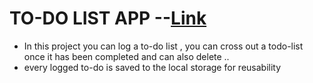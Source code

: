 # TO-DO LIST APP --[Link](https://opeyemipaul9.github.io/To-do-List/)
- In this project you can log a to-do list , you can cross out a todo-list once it has been completed and can also delete ..
- every logged to-do is saved to the local storage for reusability
